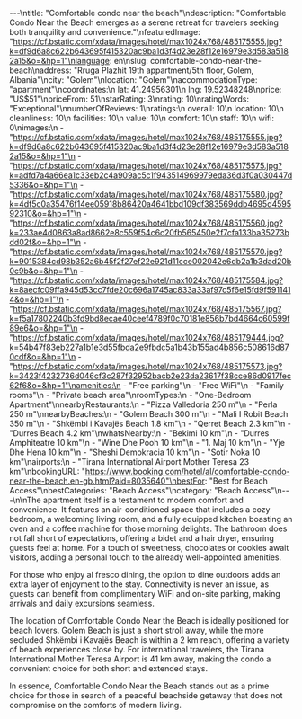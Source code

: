 ---\ntitle: "Comfortable condo near the beach"\ndescription: "Comfortable Condo Near the Beach emerges as a serene retreat for travelers seeking both tranquility and convenience."\nfeaturedImage: "https://cf.bstatic.com/xdata/images/hotel/max1024x768/485175555.jpg?k=df9d6a8c622b643695f415320ac9ba1d3f4d23e28f12e16979e3d583a5182a15&o=&hp=1"\nlanguage: en\nslug: comfortable-condo-near-the-beach\naddress: "Rruga Plazhit 19th appartment/5th floor, Golem, Albania"\ncity: "Golem"\nlocation: "Golem"\naccommodationType: "apartment"\ncoordinates:\n  lat: 41.24956301\n  lng: 19.52348248\nprice: "US$51"\npriceFrom: 51\nstarRating: 3\nrating: 10\nratingWords: "Exceptional"\nnumberOfReviews: 1\nratings:\n  overall: 10\n  location: 10\n  cleanliness: 10\n  facilities: 10\n  value: 10\n  comfort: 10\n  staff: 10\n  wifi: 0\nimages:\n  - "https://cf.bstatic.com/xdata/images/hotel/max1024x768/485175555.jpg?k=df9d6a8c622b643695f415320ac9ba1d3f4d23e28f12e16979e3d583a5182a15&o=&hp=1"\n  - "https://cf.bstatic.com/xdata/images/hotel/max1024x768/485175575.jpg?k=adfd7a4a66ea1c33eb2c4a909ac5c1f943514969979eda36d3f0a030447d5336&o=&hp=1"\n  - "https://cf.bstatic.com/xdata/images/hotel/max1024x768/485175580.jpg?k=4df5c0a35476f14ee05918b86420a4641bbd109df383569ddb4695d459592310&o=&hp=1"\n  - "https://cf.bstatic.com/xdata/images/hotel/max1024x768/485175560.jpg?k=233ae4d0863a8ad8662e8c559f54c6c20fb565450e2f7cfa133ba35273bdd02f&o=&hp=1"\n  - "https://cf.bstatic.com/xdata/images/hotel/max1024x768/485175570.jpg?k=9015384cd98b352a6b45f2f27ef22e921d11cce002042e6db2a1b3dad20b0c9b&o=&hp=1"\n  - "https://cf.bstatic.com/xdata/images/hotel/max1024x768/485175584.jpg?k=8aecfc09ffa945d53cc7fde20c696a1745ac833a33af97c5f6e15fd9f5911414&o=&hp=1"\n  - "https://cf.bstatic.com/xdata/images/hotel/max1024x768/485175567.jpg?k=f5a17802240b3fd9bd8ecae40ceef4789f0c70181e856b7bd4664c60599f89e6&o=&hp=1"\n  - "https://cf.bstatic.com/xdata/images/hotel/max1024x768/485179444.jpg?k=54b47f83eb227a1b1e3d55fbda2e9fbdc5a1b43b155ad4b856c508616d870cdf&o=&hp=1"\n  - "https://cf.bstatic.com/xdata/images/hotel/max1024x768/485175573.jpg?k=3423f4232736d046cf3c287f32952bacb2e23da23617f38cce86d0917fec62f6&o=&hp=1"\namenities:\n  - "Free parking"\n  - "Free WiFi"\n  - "Family rooms"\n  - "Private beach area"\nroomTypes:\n  - "One-Bedroom Apartment"\nnearbyRestaurants:\n  - "Pizza Valledoria 250 m"\n  - "Perla 250 m"\nnearbyBeaches:\n  - "Golem Beach 300 m"\n  - "Mali I Robit Beach 350 m"\n  - "Shkëmbi i Kavajës Beach 1.8 km"\n  - "Qerret Beach 2.3 km"\n  - "Durres Beach 4.2 km"\nwhatsNearby:\n  - "Bekimi 10 km"\n  - "Durres Amphiteatre 10 km"\n  - "Wine Dhe Pooh 10 km"\n  - "1. Maj 10 km"\n  - "Yje Dhe Hena 10 km"\n  - "Sheshi Demokracia 10 km"\n  - "Sotir Noka 10 km"\nairports:\n  - "Tirana International Airport Mother Teresa 23 km"\nbookingURL: "https://www.booking.com/hotel/al/comfortable-condo-near-the-beach.en-gb.html?aid=8035640"\nbestFor: "Best for Beach Access"\nbestCategories: "Beach Access"\ncategory: "Beach Access"\n---\n\nThe apartment itself is a testament to modern comfort and convenience. It features an air-conditioned space that includes a cozy bedroom, a welcoming living room, and a fully equipped kitchen boasting an oven and a coffee machine for those morning delights. The bathroom does not fall short of expectations, offering a bidet and a hair dryer, ensuring guests feel at home. For a touch of sweetness, chocolates or cookies await visitors, adding a personal touch to the already well-appointed amenities.

For those who enjoy al fresco dining, the option to dine outdoors adds an extra layer of enjoyment to the stay. Connectivity is never an issue, as guests can benefit from complimentary WiFi and on-site parking, making arrivals and daily excursions seamless.

The location of Comfortable Condo Near the Beach is ideally positioned for beach lovers. Golem Beach is just a short stroll away, while the more secluded Shkëmbi i Kavajës Beach is within a 2 km reach, offering a variety of beach experiences close by. For international travelers, the Tirana International Mother Teresa Airport is 41 km away, making the condo a convenient choice for both short and extended stays.

In essence, Comfortable Condo Near the Beach stands out as a prime choice for those in search of a peaceful beachside getaway that does not compromise on the comforts of modern living.